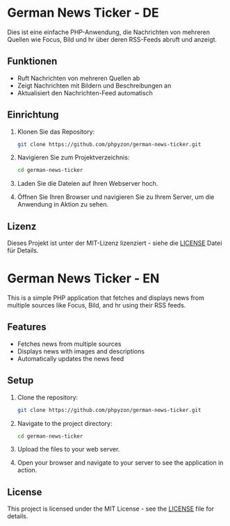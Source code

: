 # German News Ticker - DE

Dies ist eine einfache PHP-Anwendung, die Nachrichten von mehreren Quellen wie Focus, Bild und hr über deren RSS-Feeds abruft und anzeigt.

## Funktionen

- Ruft Nachrichten von mehreren Quellen ab
- Zeigt Nachrichten mit Bildern und Beschreibungen an
- Aktualisiert den Nachrichten-Feed automatisch

## Einrichtung

1. Klonen Sie das Repository:

   ```sh
   git clone https://github.com/phpyzon/german-news-ticker.git
   ```

2. Navigieren Sie zum Projektverzeichnis:

   ```sh
   cd german-news-ticker
   ```

3. Laden Sie die Dateien auf Ihren Webserver hoch.

4. Öffnen Sie Ihren Browser und navigieren Sie zu Ihrem Server, um die Anwendung in Aktion zu sehen.

## Lizenz

Dieses Projekt ist unter der MIT-Lizenz lizenziert - siehe die [LICENSE](LICENSE) Datei für Details.

# German News Ticker - EN

This is a simple PHP application that fetches and displays news from multiple sources like Focus, Bild, and hr using their RSS feeds.

## Features

- Fetches news from multiple sources
- Displays news with images and descriptions
- Automatically updates the news feed

## Setup

1. Clone the repository:

   ```sh
   git clone https://github.com/phpyzon/german-news-ticker.git
   ```

2. Navigate to the project directory:

   ```sh
   cd german-news-ticker
   ```

3. Upload the files to your web server.

4. Open your browser and navigate to your server to see the application in action.

## License

This project is licensed under the MIT License - see the [LICENSE](LICENSE) file for details.
